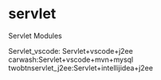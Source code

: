 # servlet
Servlet Modules

Servlet_vscode: Servlet+vscode+j2ee
carwash:Servlet+vscode+mvn+mysql
twobtnservlet_j2ee:Servlet+intellijidea+j2ee
